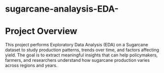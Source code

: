 # sugarcane-analaysis-EDA-

# Project Overview

This project performs Exploratory Data Analysis (EDA) on a Sugarcane dataset to study production patterns, trends over time, and factors affecting yield. The goal is to extract meaningful insights that can help policymakers, farmers, and researchers understand how sugarcane production varies across regions and years.

